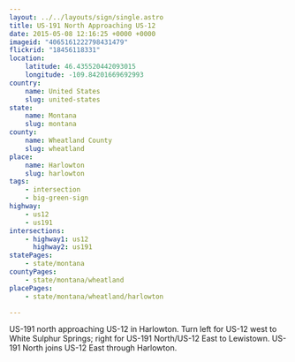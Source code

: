 ```yaml
---
layout: ../../layouts/sign/single.astro
title: US-191 North Approaching US-12
date: 2015-05-08 12:16:25 +0000 +0000
imageid: "4065161222798431479"
flickrid: "18456118331"
location:
    latitude: 46.435520442093015
    longitude: -109.84201669692993
country:
    name: United States
    slug: united-states
state:
    name: Montana
    slug: montana
county:
    name: Wheatland County
    slug: wheatland
place:
    name: Harlowton
    slug: harlowton
tags:
    - intersection
    - big-green-sign
highway:
    - us12
    - us191
intersections:
    - highway1: us12
      highway2: us191
statePages:
    - state/montana
countyPages:
    - state/montana/wheatland
placePages:
    - state/montana/wheatland/harlowton

---
```

US-191 north approaching US-12 in Harlowton.  Turn left for US-12 west to White Sulphur Springs; right for US-191 North/US-12 East to Lewistown.  US-191 North joins US-12 East through Harlowton.